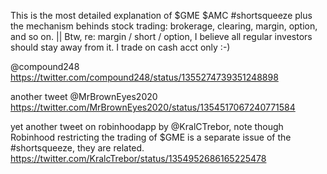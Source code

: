 This is the most detailed explanation of $GME $AMC #shortsqueeze plus the mechanism behinds stock trading: brokerage, clearing, margin, option, and so on. || Btw, re: margin / short / option, I believe all regular investors should stay away from it. I trade on cash acct only :-)  
  
@compound248  
https://twitter.com/compound248/status/1355274739351248898  

another tweet @MrBrownEyes2020   
https://twitter.com/MrBrownEyes2020/status/1354517067240771584  

yet another tweet on robinhoodapp by @KralCTrebor, note though Robinhood restricting the trading of $GME is a separate issue of the #shortsqueeze, they are related.    
https://twitter.com/KralcTrebor/status/1354952686165225478 
